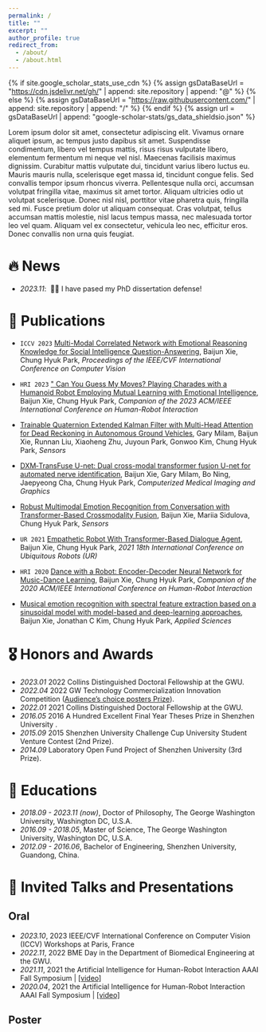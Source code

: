 ```yaml
---
permalink: /
title: ""
excerpt: ""
author_profile: true
redirect_from: 
  - /about/
  - /about.html
---
```


{% if site.google_scholar_stats_use_cdn %}
{% assign gsDataBaseUrl = "https://cdn.jsdelivr.net/gh/" | append: site.repository | append: "@" %}
{% else %}
{% assign gsDataBaseUrl = "https://raw.githubusercontent.com/" | append: site.repository | append: "/" %}
{% endif %}
{% assign url = gsDataBaseUrl | append: "google-scholar-stats/gs_data_shieldsio.json" %}

<span class='anchor' id='about-me'></span>

Lorem ipsum dolor sit amet, consectetur adipiscing elit. Vivamus ornare aliquet ipsum, ac tempus justo dapibus sit amet. Suspendisse condimentum, libero vel tempus mattis, risus risus vulputate libero, elementum fermentum mi neque vel nisl. Maecenas facilisis maximus dignissim. Curabitur mattis vulputate dui, tincidunt varius libero luctus eu. Mauris mauris nulla, scelerisque eget massa id, tincidunt congue felis. Sed convallis tempor ipsum rhoncus viverra. Pellentesque nulla orci, accumsan volutpat fringilla vitae, maximus sit amet tortor. Aliquam ultricies odio ut volutpat scelerisque. Donec nisl nisl, porttitor vitae pharetra quis, fringilla sed mi. Fusce pretium dolor ut aliquam consequat. Cras volutpat, tellus accumsan mattis molestie, nisl lacus tempus massa, nec malesuada tortor leo vel quam. Aliquam vel ex consectetur, vehicula leo nec, efficitur eros. Donec convallis non urna quis feugiat.



# 🔥 News
- *2023.11*: &nbsp;🎉🎉 I have pased my PhD dissertation defense!


# 📝 Publications 

<!-- <div class='paper-box'><div class='paper-box-image'><div><div class="badge">CVPR 2016</div><img src='images/500x300.png' alt="sym" width="100%"></div></div>
<div class='paper-box-text' markdown="1">

[Deep Residual Learning for Image Recognition](https://openaccess.thecvf.com/content_cvpr_2016/papers/He_Deep_Residual_Learning_CVPR_2016_paper.pdf)

**Kaiming He**, Xiangyu Zhang, Shaoqing Ren, Jian Sun

[**Project**](https://scholar.google.com/citations?view_op=view_citation&hl=zh-CN&user=DhtAFkwAAAAJ&citation_for_view=DhtAFkwAAAAJ:ALROH1vI_8AC) <strong><span class='show_paper_citations' data='DhtAFkwAAAAJ:ALROH1vI_8AC'></span></strong>
- Lorem ipsum dolor sit amet, consectetur adipiscing elit. Vivamus ornare aliquet ipsum, ac tempus justo dapibus sit amet. 
</div>
</div> -->

- ``ICCV 2023`` [Multi-Modal Correlated Network with Emotional Reasoning Knowledge for Social Intelligence Question-Answering](https://openaccess.thecvf.com/content/ICCV2023W/ASI/html/Xie_Multi-Modal_Correlated_Network_with_Emotional_Reasoning_Knowledge_for_Social_Intelligence_ICCVW_2023_paper.html), Baijun Xie, Chung Hyuk Park, *Proceedings of the IEEE/CVF International Conference on Computer Vision*

- ``HRI 2023`` [" Can You Guess My Moves? Playing Charades with a Humanoid Robot Employing Mutual Learning with Emotional Intelligence](https://dl.acm.org/doi/abs/10.1145/3568294.3580170), Baijun Xie, Chung Hyuk Park, *Companion of the 2023 ACM/IEEE International Conference on Human-Robot Interaction*

- [Trainable Quaternion Extended Kalman Filter with Multi-Head Attention for Dead Reckoning in Autonomous Ground Vehicles](https://www.mdpi.com/1424-8220/22/20/7701), Gary Milam, Baijun Xie, Runnan Liu, Xiaoheng Zhu, Juyoun Park, Gonwoo Kim, Chung Hyuk Park, *Sensors*

- [DXM‐TransFuse U-net: Dual cross-modal transformer fusion U-net for automated nerve identification](https://www.sciencedirect.com/science/article/pii/S0895611122000635), Baijun Xie, Gary Milam, Bo Ning, Jaepyeong Cha, Chung Hyuk Park, *Computerized Medical Imaging and Graphics*

- [Robust Multimodal Emotion Recognition from Conversation with Transformer-Based Crossmodality Fusion](https://www.mdpi.com/1424-8220/21/14/4913), Baijun Xie, Mariia Sidulova, Chung Hyuk Park, *Sensors*

- ``UR 2021`` [Empathetic Robot With Transformer-Based Dialogue Agent](https://ieeexplore.ieee.org/abstract/document/9494669), Baijun Xie, Chung Hyuk Park, *2021 18th International Conference on Ubiquitous Robots (UR)*

- ``HRI 2020`` [Dance with a Robot: Encoder-Decoder Neural Network for Music-Dance Learning](https://dl.acm.org/doi/abs/10.1145/3371382.3378372), Baijun Xie, Chung Hyuk Park, *Companion of the 2020 ACM/IEEE International Conference on Human-Robot Interaction*

- [Musical emotion recognition with spectral feature extraction based on a sinusoidal model with model-based and deep-learning approaches](https://www.mdpi.com/2076-3417/10/3/902), Baijun Xie, Jonathan C Kim, Chung Hyuk Park, *Applied Sciences*

# 🎖 Honors and Awards
- *2023.01* 2022 Collins Distinguished Doctoral Fellowship at the GWU. 
- *2022.04* 2022 GW Technology Commercialization Innovation Competition ([Audience’s choice posters Prize](https://commercialization.gwu.edu/tco-innovation-competition)). 
- *2022.01* 2021 Collins Distinguished Doctoral Fellowship at the GWU. 
- *2016.05* 2016 A Hundred Excellent Final Year Theses Prize in Shenzhen University . 
- *2015.09* 2015 Shenzhen University Challenge Cup University Student Venture Contest (2nd Prize). 
- *2014.09* Laboratory Open Fund Project of Shenzhen University (3rd Prize). 


# 📖 Educations
- *2018.09 - 2023.11 (now)*, Doctor of Philosophy, The George Washington University, Washington DC, U.S.A.
- *2016.09 - 2018.05*, Master of Science, The George Washington University, Washington DC, U.S.A. 
- *2012.09 - 2016.06*, Bachelor of Engineering, Shenzhen University, Guandong, China. 

# 💬 Invited Talks and Presentations
## Oral
- *2023.10*, 2023 IEEE/CVF International Conference on Computer Vision (ICCV) Workshops at Paris, France
- *2022.11*, 2022 BME Day in the Department of Biomedical Engineering at the GWU.  
- *2021.11*, 2021 the Artificial Intelligence for Human-Robot Interaction AAAI Fall Symposium \| [\[video\]](youtube.com/watch?v=JDMb7vyxoqM&ab_channel=ArtmedGWU)
- *2020.04*, 2021 the Artificial Intelligence for Human-Robot Interaction AAAI Fall Symposium \| [\[video\]](https://www.youtube.com/watch?v=gV5mkpEhnVk&ab_channel=ACMSIGCHI)


## Poster

<!-- # 💻 Internships
- *2019.05 - 2020.02*, [Lorem](https://github.com/), China. -->